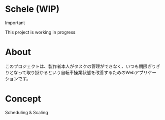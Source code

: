 # Schele (WIP)

> [!IMPORTANT]
> This project is working in progress

# About

このプロジェクトは、製作者本人がタスクの管理ができなく、いつも期限ぎりぎりとなって取り掛かるという自転車操業状態を改善するためのWebアプリケーションです。

# Concept
Scheduling & Scaling
